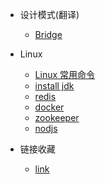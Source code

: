 


* 设计模式(翻译)
	- [Bridge](/design_pattern/bridge.md)
* Linux
	- [Linux 常用命令](/linux/command.md)
	- [install jdk](/linux/jdk.md)
	- [redis](/linux/redis.md)
	- [docker](/linux/docker.md)
	- [zookeeper](/linux/zookeeper.md)
	- [nodjs](/linux/nodejs.md)
* 链接收藏

  - [link](/linked/link.md)
